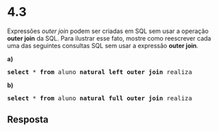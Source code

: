 # 4.3

Expressões *outer join* podem ser criadas em SQL sem usar a operação **outer join** da SQL. Para ilustrar esse fato, mostre como reescrever cada uma das seguintes consultas SQL sem usar a expressão **outer join**.

**a)** 

<pre><b>select</b> * <b>from</b> aluno <b>natural left outer join</b> realiza</pre>

**b)**

<pre><b>select</b> * <b>from</b> aluno <b>natural full outer join</b> realiza</pre>


## Resposta
